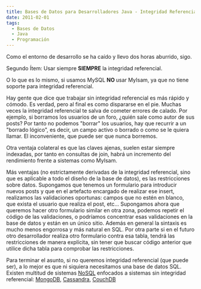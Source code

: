 ```yaml
---
title: Bases de Datos para Desarrolladores Java - Integridad Referencial
date: 2011-02-01
tags:
  - Bases de Datos
  - Java
  - Programación
---
```

Como el entorno de desarrollo se ha caído y llevo dos horas aburrido, sigo.

Segundo Ítem: Usar siempre <strong>SIEMPRE</strong> la integridad referencial.

O lo que es lo mismo, si usamos MySQL <strong>NO </strong>usar MyIsam, ya que no tiene soporte para integridad referencial.

Hay gente que dice que trabajar sin integridad referencial es más rápido y cómodo. Es verdad, pero al final es como dispararse en el pie. Muchas veces la integridad referencial te salva de cometer errores de calado. Por ejemplo, si borramos los usuarios de un foro, ¿quién sale como autor de sus posts? Por tanto no podemos "borrar" los usuarios, hay que recurrir a un "borrado lógico", es decir, un campo activo o borrado o como se le quiera llamar. El inconveniente, que puede ser que nunca borremos.

Otra ventaja colateral es que las claves ajenas, suelen estar siempre indexadas, por tanto en consultas de join, habrá un incremento del rendimiento frente a sistemas como MyIsam.

Más ventajas (no estrictamente derivadas de la integridad referencial, sino que es aplicable a todo el diseño de la base de datos), es las restricciones sobre datos. Supongamos que tenemos un formulario para introducir nuevos posts y que en el artefacto encargado de realizar ese insert, realizamos las validaciones oportunas: campos que no estén en blanco, que exista el usuario que realiza el post, etc... Supongamos ahora que queremos hacer otro formulario similar en otra zona, podemos repetir el código de las validaciones, o podríamos concentrar esas validaciones en la base de datos y están en un único sitio. Además en general la sintaxis es mucho menos engorrosa y más natural en SQL. Por otra parte si en el futuro otro desarrollador realiza otro formulario contra esa tabla, tendrá las restricciones de manera explícita, sin tener que buscar código anterior que utilice dicha tabla para comprobar las restricciones.

Para terminar el asunto, si no queremos integridad referencial (que puede ser), a lo mejor es que ni siquiera necesitamos una base de datos SQL. Existen multitud de sistemas <a title="Wikipedia, NoSQL" href="http://es.wikipedia.org/wiki/NoSQL" target="_blank">NoSQL</a> enfocados a sistemas sin integridad referencial: <a title="MongoDB" href="http://www.mongodb.org/" target="_blank">MongoDB</a>, <a title="Apache Cassandra" href="http://cassandra.apache.org/" target="_blank">Cassandra</a>, <a title="Apache CouchDB" href="http://couchdb.apache.org/" target="_blank">CouchDB</a>